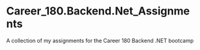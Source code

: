 # Career_180.Backend.Net_Assignments
 A collection of my assignments for the Career 180 Backend .NET bootcamp

